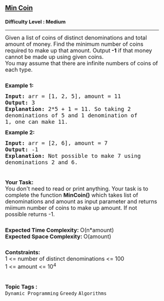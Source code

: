 <h2><a href="https://practice.geeksforgeeks.org/problems/min-coin5549/1?utm_source=geeksforgeeks&utm_medium=ml_article_practice_tab&utm_campaign=article_practice_tab">Min Coin</a></h2><h3>Difficulty Level : Medium</h3><hr><div class="problems_problem_content__Xm_eO"><p><span style="font-size:18px">Given a list of coins of distinct denominations and total amount of money. Find&nbsp;the minimum number of coins required to make up that amount. Output<strong> -1</strong> if that money cannot be made up using given coins.<br>
You may assume that there are infinite numbers of coins of each type.</span><br>
&nbsp;</p>

<p><span style="font-size:18px"><strong>Example 1:</strong></span></p>

<pre><span style="font-size:18px"><strong>Input: </strong>arr = [1, 2, 5], amount = 11
<strong>Output: </strong>3
<strong>Explanation: </strong>2*5 + 1 = 11. So taking 2 
denominations of 5 and 1 denomination of  
1, </span><span style="font-size:18px">one can make 11.</span>
</pre>

<p><span style="font-size:18px"><strong>Example 2:</strong></span></p>

<pre><strong><span style="font-size:18px">Input: </span></strong><span style="font-size:18px">arr = [2, 6], amount = 7
<strong>Output: </strong>-1
<strong>Explanation: </strong>Not possible to make 7 using 
denominations 2 and 6.</span>
</pre>

<p>&nbsp;</p>

<p><span style="font-size:18px"><strong>Your Task:</strong><br>
You don't need to read or print anything. Your task is to complete the function&nbsp;<strong>MinCoin()</strong>&nbsp;which takes list of denominations and amount as input parameter and returns miimum number of coins to make up amount. If not possible returns -1.</span><br>
&nbsp;</p>

<p><span style="font-size:18px"><strong>Expected Time Complexity:&nbsp;</strong>O(n*amount)<br>
<strong>Expected Space Complexity:&nbsp;</strong>O(amount)</span><br>
&nbsp;</p>

<p><span style="font-size:18px"><strong>Contstraints:</strong><br>
1 &lt;= number of distinct denominations&nbsp;&lt;= 100</span><br>
<span style="font-size:18px">1 &lt;= amount &lt;= 10<sup>4</sup></span></p>
</div><br><p><span style=font-size:18px><strong>Topic Tags : </strong><br><code>Dynamic Programming</code>&nbsp;<code>Greedy</code>&nbsp;<code>Algorithms</code>&nbsp;